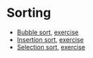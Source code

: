 # Sorting
- [Bubble sort](lectures/1.BubbleSort.pdf), [exercise](exercises/BubbleSort.java)
- [Insertion sort](lectures/2.InsertionSort.pdf), [exercise](exercises/InsertionSort.java)
- [Selection sort](lectures/3.SelectionSort.pdf), [exercise](exercises/SelectionSort.java)
